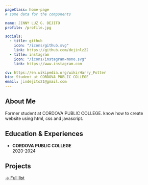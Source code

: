 ```yaml
---
pageClass: home-page
# some data for the components

name: JINNY LUZ G. DEJITO
profile: /profile.jpg

socials:
  - title: github
    icon: "/icons/github.svg"
    link: https://github.com/dejinlz22
  - title: instagram
    icon: "/icons/instagram-mono.svg"
    link: https://www.instagram.com

cv: https://en.wikipedia.org/wiki/Harry_Potter
bio: Student at CORDOVA PUBLIC COLLEGE
email: jindejito21@gmail.com
---
```


<ProfileSection :frontmatter="$page.frontmatter" />

## About Me

Former student at CORDOVA PUBLIC COLLEGE. know how to create website using html, css and javascript.

## Education & Experiences

- **CORDOVA PUBLIC COLLEGE** <br/>
   2020-2024


## Projects


[→ Full list](/projects/)

<ProjectCard image="/projects/1.png" hideBorder=true>

  

</ProjectCard>

<ProjectCard hideBorder=true>


</ProjectCard>




<style lang="stylus">

.theme-container.home-page .page
  font-size 14px
  font-family "lucida grande", "lucida sans unicode", lucida, "Helvetica Neue", Helvetica, Arial, sans-serif;
  p
    margin 0 0 0.5rem
  p, ul, ol
    line-height normal
  a
    font-weight normal
  .theme-default-content:not(.custom) > h2
    margin-bottom 0.5rem
  .theme-default-content:not(.custom) > h2:first-child + p
    margin-top 0.5rem
  .theme-default-content:not(.custom) > h3
    padding-top 4rem

  /* Override */
  .md-card
    margin-top 0.5em
    .card-image
      padding 0.2rem
      img
        max-width 120px
        max-height 120px
    .card-content p
      -webkit-margin-after 0.2em

@media (max-width: 419px)
  .theme-container.home-page .page
    p, ul, ol
      line-height 1.5

    .md-card
      .card-image
        img 
          width 100%
          max-width 400px

</style>
